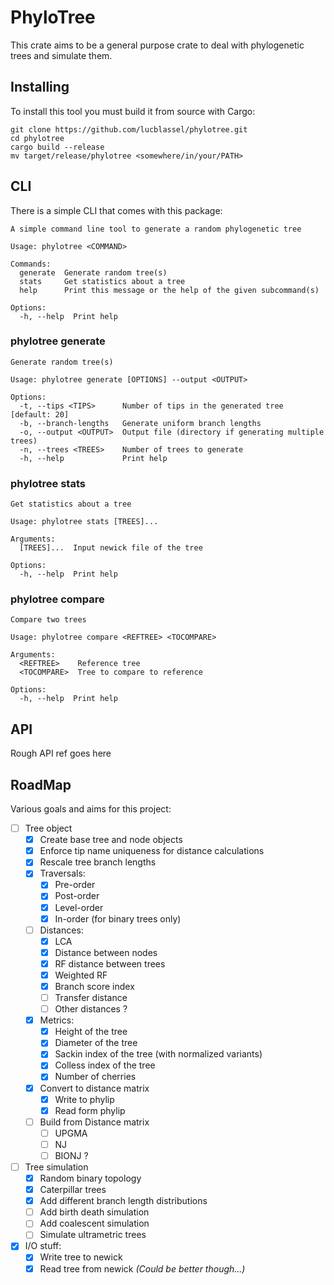 # PhyloTree

This crate aims to be a general purpose crate to deal with phylogenetic trees and simulate them. 

## Installing
To install this tool you must build it from source with Cargo:
```shell
git clone https://github.com/lucblassel/phylotree.git
cd phylotree
cargo build --release
mv target/release/phylotree <somewhere/in/your/PATH>
```

## CLI
There is a simple CLI that comes with this package:

```
A simple command line tool to generate a random phylogenetic tree

Usage: phylotree <COMMAND>

Commands:
  generate  Generate random tree(s)
  stats     Get statistics about a tree
  help      Print this message or the help of the given subcommand(s)

Options:
  -h, --help  Print help
```

### phylotree generate
```
Generate random tree(s)

Usage: phylotree generate [OPTIONS] --output <OUTPUT>

Options:
  -t, --tips <TIPS>      Number of tips in the generated tree [default: 20]
  -b, --branch-lengths   Generate uniform branch lengths
  -o, --output <OUTPUT>  Output file (directory if generating multiple trees)
  -n, --trees <TREES>    Number of trees to generate
  -h, --help             Print help
```

### phylotree stats
```
Get statistics about a tree

Usage: phylotree stats [TREES]...

Arguments:
  [TREES]...  Input newick file of the tree

Options:
  -h, --help  Print help
```

### phylotree compare
```
Compare two trees

Usage: phylotree compare <REFTREE> <TOCOMPARE>

Arguments:
  <REFTREE>    Reference tree
  <TOCOMPARE>  Tree to compare to reference

Options:
  -h, --help  Print help
```

## API
Rough API ref goes here

## RoadMap
Various goals and aims for this project:
 - [ ] Tree object
    - [x] Create base tree and node objects
    - [x] Enforce tip name uniqueness for distance calculations
    - [x] Rescale tree branch lengths
    - [x] Traversals:
        - [x] Pre-order
        - [x] Post-order
        - [x] Level-order
        - [x] In-order (for binary trees only)
    - [ ] Distances:
        - [x] LCA
        - [x] Distance between nodes
        - [x] RF distance between trees
        - [x] Weighted RF 
        - [x] Branch score index
        - [ ] Transfer distance
        - [ ] Other distances ? 
    - [x] Metrics:
        - [x] Height of the tree
        - [x] Diameter of the tree
        - [x] Sackin index of the tree (with normalized variants)
        - [x] Colless index of the tree
        - [x] Number of cherries
    - [x] Convert to distance matrix
        - [x] Write to phylip
        - [x] Read form phylip 
    - [ ] Build from Distance matrix
        - [ ] UPGMA
        - [ ] NJ
        - [ ] BIONJ ?
 - [ ] Tree simulation
    - [x] Random binary topology
    - [x] Caterpillar trees
    - [x] Add different branch length distributions
    - [ ] Add birth death simulation
    - [ ] Add coalescent simulation
    - [ ] Simulate ultrametric trees
 - [x] I/O stuff:
    - [x] Write tree to newick
    - [x] Read tree from newick *(Could be better though...)*